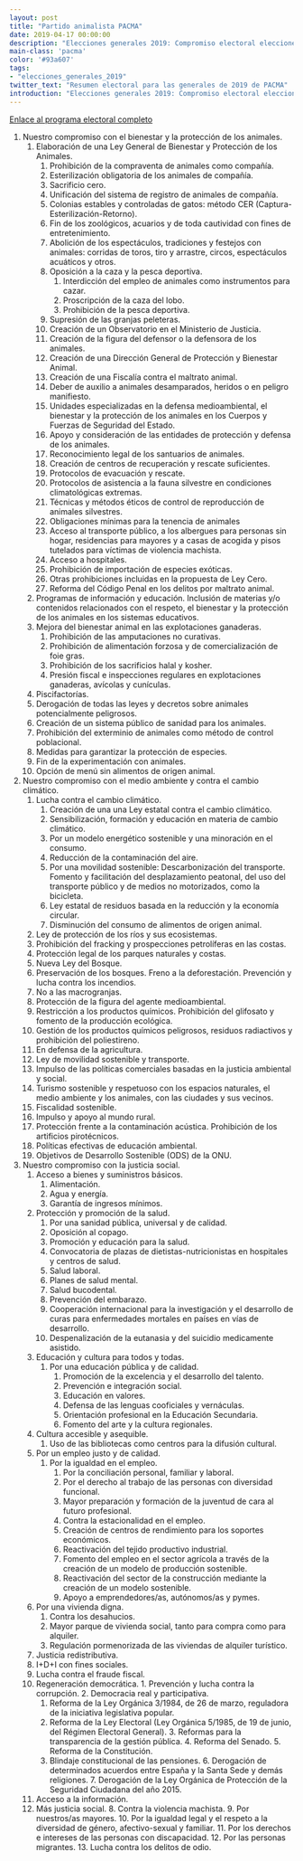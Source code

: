 ```yaml
---
layout: post
title: "Partido animalista PACMA"
date: 2019-04-17 00:00:00
description: "Elecciones generales 2019: Compromiso electoral elecciones generales de 28 de abril de 2019"
main-class: 'pacma'
color: '#93a607'
tags:
- "elecciones_generales_2019"
twitter_text: "Resumen electoral para las generales de 2019 de PACMA"
introduction: "Elecciones generales 2019: Compromiso electoral elecciones generales de 28 de abril de 2019"
---
```


[Enlace al programa electoral completo](https://pacma.es/elecciones-2019/files/pacma-compromisos-elecciones-generales-2019.pdf)

1.  Nuestro compromiso con el bienestar y la protección de los animales.
    1.  Elaboración de una Ley General de Bienestar y Protección de los Animales.
        1.  Prohibición de la compraventa de animales como compañía.
        2.  Esterilización obligatoria de los animales de compañía.
        3.  Sacrificio cero.
        4.  Unificación del sistema de registro de animales de compañía.
        5.  Colonias estables y controladas de gatos: método CER (Captura-Esterilización-Retorno).
        6.  Fin de los zoológicos, acuarios y de toda cautividad con fines de entretenimiento.
        7.  Abolición de los espectáculos, tradiciones y festejos con animales: corridas de toros, tiro y arrastre, circos, espectáculos acuáticos y otros.
        8.  Oposición a la caza y la pesca deportiva.
            1.  Interdicción del empleo de animales como instrumentos para cazar.
            2.  Proscripción de la caza del lobo.
            3.  Prohibición de la pesca deportiva.
        9.  Supresión de las granjas peleteras.
        10.  Creación de un Observatorio en el Ministerio de Justicia.
        11.  Creación de la figura del defensor o la defensora de los animales.
        12.  Creación de una Dirección General de Protección y Bienestar Animal.
        13.  Creación de una Fiscalía contra el maltrato animal.
        14.  Deber de auxilio a animales desamparados, heridos o en peligro manifiesto.
        15.  Unidades especializadas en la defensa medioambiental, el bienestar y la protección de los animales en los Cuerpos y Fuerzas de Seguridad del Estado.
        16.  Apoyo y consideración de las entidades de protección y defensa de los animales.
        17.  Reconocimiento legal de los santuarios de animales.
        18.  Creación de centros de recuperación y rescate suficientes.
        19.  Protocolos de evacuación y rescate.
        20.  Protocolos de asistencia a la fauna silvestre en condiciones climatológicas extremas.
        21.  Técnicas y métodos éticos de control de reproducción de animales silvestres.
        22.  Obligaciones mínimas para la tenencia de animales
        23.  Acceso al transporte público, a los albergues para personas sin hogar, residencias para mayores y a casas de acogida y pisos tutelados para víctimas de violencia machista.
        24.  Acceso a hospitales.
        25.  Prohibición de importación de especies exóticas.
        26.  Otras prohibiciones incluidas en la propuesta de Ley Cero.
        27.  Reforma del Código Penal en los delitos por maltrato animal.
    2.  Programas de información y educación. Inclusión de materias y/o contenidos relacionados con el respeto, el bienestar y la protección de los animales en los sistemas educativos.
    3.  Mejora del bienestar animal en las explotaciones ganaderas.
        1.  Prohibición de las amputaciones no curativas.
        2.  Prohibición de alimentación forzosa y de comercialización de foie gras.
        3.  Prohibición de los sacrificios halal y kosher.
        4.  Presión fiscal e inspecciones regulares en explotaciones ganaderas, avícolas y cunículas.
    4.  Piscifactorías.
    5.  Derogación de todas las leyes y decretos sobre animales potencialmente peligrosos.
    6.  Creación de un sistema público de sanidad para los animales.
    7.  Prohibición del exterminio de animales como método de control poblacional.
    8.  Medidas para garantizar la protección de especies.
    9.  Fin de la experimentación con animales.
    10.  Opción de menú sin alimentos de origen animal.
2.  Nuestro compromiso con el medio ambiente y contra el cambio climático.
    1.  Lucha contra el cambio climático.
        1.  Creación de una una Ley estatal contra el cambio climático.
        2.  Sensibilización, formación y educación en materia de cambio climático.
        3.  Por un modelo energético sostenible y una minoración en el consumo.
        4.  Reducción de la contaminación del aire.
        5.  Por una movilidad sostenible: Descarbonización del transporte. Fomento y facilitación del desplazamiento peatonal, del uso del transporte público y de medios no motorizados, como la bicicleta.
        6.  Ley estatal de residuos basada en la reducción y la economía circular.
        7.  Disminución del consumo de alimentos de origen animal.
    2.  Ley de protección de los ríos y sus ecosistemas.
    3.  Prohibición del fracking y prospecciones petrolíferas en las costas.
    4.  Protección legal de los parques naturales y costas.
    5.  Nueva Ley del Bosque.
    6.  Preservación de los bosques. Freno a la deforestación. Prevención y lucha contra los incendios.
    7.  No a las macrogranjas.
    8.  Protección de la figura del agente medioambiental.
    9.  Restricción a los productos químicos. Prohibición del glifosato y fomento de la producción ecológica.
    10.  Gestión de los productos químicos peligrosos, residuos radiactivos y prohibición del poliestireno.
    11.  En defensa de la agricultura.
    12.  Ley de movilidad sostenible y transporte.
    13.  Impulso de las políticas comerciales basadas en la justicia ambiental y social.
    14.  Turismo sostenible y respetuoso con los espacios naturales, el medio ambiente y los animales, con las ciudades y sus vecinos.
    15.  Fiscalidad sostenible.
    16.  Impulso y apoyo al mundo rural.
    17.  Protección frente a la contaminación acústica. Prohibición de los artificios pirotécnicos.
    18.  Políticas efectivas de educación ambiental.
    19.  Objetivos de Desarrollo Sostenible (ODS) de la ONU.
3.  Nuestro compromiso con la justicia social.
    1.  Acceso a bienes y suministros básicos.
        1.  Alimentación.
        2.  Agua y energía.
        3.  Garantía de ingresos mínimos.
    2.  Protección y promoción de la salud.
        1.  Por una sanidad pública, universal y de calidad.
        2.  Oposición al copago.
        3.  Promoción y educación para la salud.
        4.  Convocatoria de plazas de dietistas-nutricionistas en hospitales y centros de salud.
        5.  Salud laboral.
        6.  Planes de salud mental.
        7.  Salud bucodental.
        8.  Prevención del embarazo.
        9.  Cooperación internacional para la investigación y el desarrollo de curas para enfermedades mortales en países en vías de desarrollo.
        10.  Despenalización de la eutanasia y del suicidio medicamente asistido.
    3.  Educación y cultura para todos y todas.
        1.  Por una educación pública y de calidad.
            1.  Promoción de la excelencia y el desarrollo del talento.
            2.  Prevención e integración social.
            3.  Educación en valores.
            4.  Defensa de las lenguas cooficiales y vernáculas.
            5.  Orientación profesional en la Educación Secundaria.
            6.  Fomento del arte y la cultura regionales.
    4.  Cultura accesible y asequible.
        1.  Uso de las bibliotecas como centros para la difusión cultural.
    5.  Por un empleo justo y de calidad.
        1.  Por la igualdad en el empleo.
            1.  Por la conciliación personal, familiar y laboral.
            2.  Por el derecho al trabajo de las personas con diversidad funcional.
            3.  Mayor preparación y formación de la juventud de cara al futuro profesional.
            4.  Contra la estacionalidad en el empleo.
            5.  Creación de centros de rendimiento para los soportes económicos.
            6.  Reactivación del tejido productivo industrial.
            7.  Fomento del empleo en el sector agrícola a través de la creación de un modelo de producción sostenible.
            8.  Reactivación del sector de la construcción mediante la creación de un modelo sostenible.
            9.  Apoyo a emprendedores/as, autónomos/as y pymes.
    6.  Por una vivienda digna.
        1.  Contra los desahucios.
        2.  Mayor parque de vivienda social, tanto para compra como para alquiler.
        3.  Regulación pormenorizada de las viviendas de alquiler turístico.
    7.  Justicia redistributiva.
    8.  I+D+I con fines sociales.
    9.  Lucha contra el fraude fiscal.
    10.  Regeneración democrática.
        1.  Prevención y lucha contra la corrupción.
        2.  Democracia real y participativa.
            1.  Reforma de la Ley Orgánica 3/1984, de 26 de marzo, reguladora de la iniciativa legislativa popular.
            2.  Reforma de la Ley Electoral (Ley Orgánica 5/1985, de 19 de junio, del Régimen Electoral General).
        3.  Reformas para la transparencia de la gestión pública.
        4.  Reforma del Senado.
        5.  Reforma de la Constitución.
            1.  Blindaje constitucional de las pensiones.
        6.  Derogación de determinados acuerdos entre España y la Santa Sede y demás religiones.
        7.  Derogación de la Ley Orgánica de Protección de la Seguridad Ciudadana del año 2015.
    11.  Acceso a la información.
    12.  Más justicia social.
        8.  Contra la violencia machista.
        9.  Por nuestros/as mayores.
        10. Por la igualdad legal y el respeto a la diversidad de género, afectivo-sexual y familiar.
        11. Por los derechos e intereses de las personas con discapacidad.
        12. Por las personas migrantes.
        13. Lucha contra los delitos de odio.
